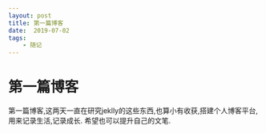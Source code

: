 ```yaml
---
layout: post
title: 第一篇博客
date:  2019-07-02
tags:
    - 随记
---
```


# **第一篇博客**
第一篇博客,这两天一直在研究jeklly的这些东西,也算小有收获,搭建个人博客平台,用来记录生活,记录成长.
希望也可以提升自己的文笔.



